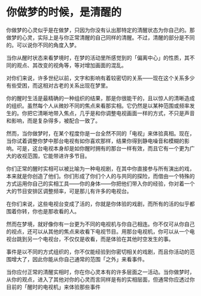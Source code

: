 # 你做梦的时候，是清醒的

你做梦的心灵似乎是在做梦，只因为你没有认出那特定的清醒状态为你自己的。那做梦的心灵，实际上是与你正常清醒的自己同样的清醒。不过，清醒的部分是不同的。可以说你不同的角度入梦。

当你从醒时状态来看梦境时，在梦的活动里所感觉到的「偏离中心」的性质，其不同的观点、其改变的视角等，等对增加画面的混乱。

对你们来说，许多世纪以前，文字和影响有着较密切的关系——现在这个关系多少有些受困，而这相对古老的关系出现在梦里。

你的醒时生活是最精确的一种组织的结果，那是你很能干的，且以惊人的清晰造成的组织。虽然每个人从微妙不同的焦点来看那实相。它仍然是以某种范围或频率发生的。你把它清晰地带入焦点，几乎是和你调整电视画面一样的方式，不只是声音和影响，而是复杂得多，被配合一致了。

然而，当你做梦时，在某个程度你是一台全然不同的「电视」来体验真相。现在，当你试着调整你梦中那台电视有如你喜欢那样，结果你得到静电噪音和模糊的影响。可是，这台电视本身却是如你醒时拥有的那台一样有效，而且它有一个更为广大的收视范围，它能带进许多节目。

你们正常的醒时实相可以被比喻为一种电视剧，在其中你直接参与所有演出的戏，本来就是你创造了他们。你们形成了你们个人的与共同的探险，而借由一个特殊的方式运用你自己的实相工具——你的身体——你把他们带入你的经验，你对着一个大的节目安排区调整频率，可是那儿有许多的电视台。

在你们来说，这些电视台变成了活的，你就是你体验的戏剧，而所有的活的似乎都围着你转，你也是那收看的人。

然而在梦境，就好像你有一台更为不同的电视机与你自己相连。你不仅可从你自己的视点，还可以从其他的焦点来收看下电视节目。用那台电视机，你可以从一个电视台跳到另一个电视台，不仅仅是收看，而是体验在其他时空发生的事。

事件是以不同的方式组织的，你不仅能经验到你密切相关的戏剧，而且你活动的范围增大了，因此你能从你自己通常的范围「之外」来看事件。

当你应付正常的清醒实相时，你在你心灵本有的许多层面之一活动。当你做梦时，从你的观点，进入了其他对你的心灵而言同样是有的实相层面，但通常你应透过你目前的「醒时的电视机」来体验那些事件